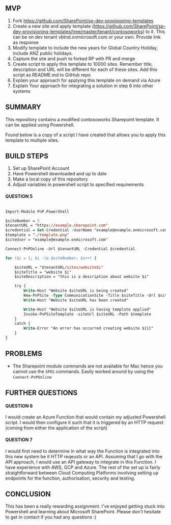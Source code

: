 ## MVP 

1) Fork https://github.com/SharePoint/sp-dev-provisioning-templates
2) Create a new site and apply template (https://github.com/SharePoint/sp-dev-provisioning-templates/tree/master/tenant/contosoworks) to it. This can be on dev tenant vbtnd.onmicrosoft.com or your own. Provide link as response
3) Modify template to include the new years for Global Country Holiday, include ANZ public holidays.
4) Capture the site and push to forked RP with PR and merge
5) Create script to apply this template to 10000 sites. Remember title, description and URL will be different for each of these sites. Add this script as README.md to GitHub repo
6) Explain your approach for applying this template on demand via Azure
7) Explain Your approach for integrating a solution in step 6 into other systems

## SUMMARY 

This repository contains a modified contosoworks Sharepoint template. It can be applied using Powershell.

Found below is a copy of a script I have created that allows you to apply this template to multiple sites.

## BUILD STEPS

1. Set up SharePoint Account
2. Have Powershell downloaded and up to date
3. Make a local copy of this repository
4. Adjust variables in powershell script to specified requirements

#### QUESTION 5

```ps

Import-Module PnP.PowerShell

$siteNumber = 5
$tenantURL = "https://example.sharepoint.com"
$credential = Get-Credential -UserName "example@example.onmicrosoft.com" -Message "Enter the password for SharePoint site"
$template = "./template.pnp"
$siteUser = "example@example.onmicrosoft.com"

Connect-PnPOnline -Url $tenantURL -Credential $credential

for ($i = 1; $i -le $siteNumber; $i++) {

    $siteURL = "$tenantURL/sites/website$i"
    $siteTitle = "website $i"
    $siteDescription = "this is a description about website $i"

    try {
        Write-Host "Website $siteURL is being created"
        New-PnPSite -Type CommunicationSite -Title $siteTitle -Url $siteURL -Owner $siteUser -Description $siteDescription
        Write-Host "Website $siteURL has been created"

        Write-Host "Website $siteURL is having template applied"
        Invoke-PnPSiteTemplate -siteUrl $siteURL -Path $template
    }
    catch {
        Write-Error "An error has occurred creating website ${i}"
    }
}
```

## PROBLEMS

* The Sharepoint module commands are not available for Mac hence you cannot use the `SPOS` commands. Easily worked around by using the `Connect-PnPOnline`

## FURTHER QUESTIONS

#### QUESTION 6

I would create an Azure Function that would contain my adjusted Powershell script. I would then configure it such that it is triggered by an HTTP request (coming from either the application of the script)

#### QUESTION 7

I would first need to determine in what way the Function is integrated into this new system be it HTTP reqeusts or an API. Assuming that I go with the API approach, I would use an API gateway to integrate in this Function. I have experience with AWS, GCP and Azure. The rest of the set up is fairly straightforward between Cloud Computing Platforms involving setting up endpoints for the function, authorisation, security and testing.

## CONCLUSION

This has been a really rewarding assignment. I've enjoyed getting stuck into Powershell and learning about Microsoft SharePoint. Please don't hesitate to get in contact if you had any questions :)
